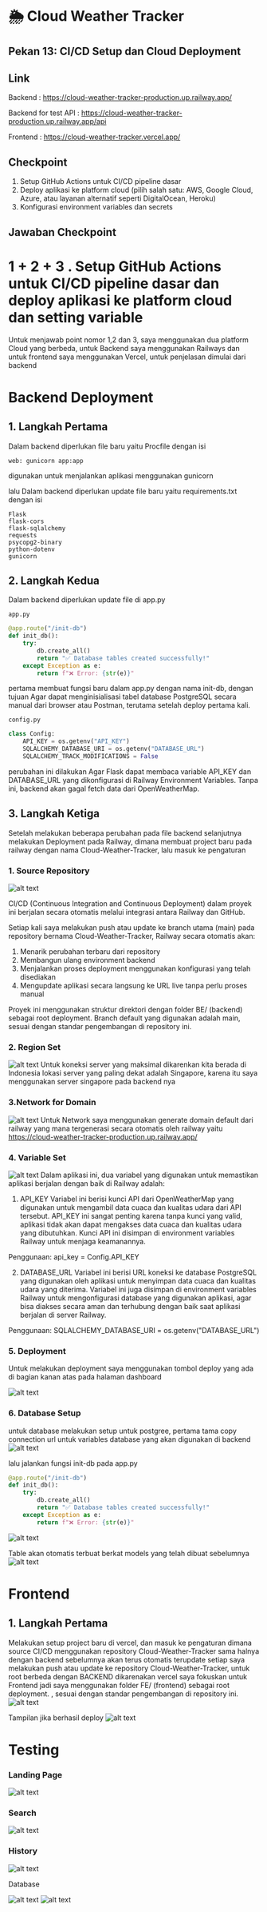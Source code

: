# 🌦️ Cloud Weather Tracker
## Pekan 13: CI/CD Setup dan Cloud Deployment

## Link 
Backend : https://cloud-weather-tracker-production.up.railway.app/ 

Backend for test API : https://cloud-weather-tracker-production.up.railway.app/api

Frontend : https://cloud-weather-tracker.vercel.app/

## Checkpoint 
1. Setup GitHub Actions untuk CI/CD pipeline dasar
2. Deploy aplikasi ke platform cloud (pilih salah satu: AWS, Google Cloud, Azure, atau layanan alternatif seperti DigitalOcean, Heroku)
3. Konfigurasi environment variables dan secrets

## Jawaban Checkpoint

# 1 + 2 + 3 . Setup GitHub Actions untuk CI/CD pipeline dasar dan deploy aplikasi ke platform cloud dan setting variable

Untuk menjawab point nomor 1,2 dan 3, saya menggunakan dua platform Cloud yang berbeda, untuk Backend saya menggunakan Railways dan untuk frontend saya menggunakan Vercel, untuk penjelasan dimulai dari backend

# Backend Deployment
## 1. Langkah Pertama
Dalam backend diperlukan file baru yaitu Procfile dengan isi 
```
web: gunicorn app:app
```
digunakan untuk menjalankan aplikasi menggunakan gunicorn

lalu Dalam backend diperlukan update file baru yaitu requirements.txt dengan isi 
```
Flask
flask-cors
flask-sqlalchemy
requests
psycopg2-binary
python-dotenv
gunicorn
```

## 2. Langkah Kedua
Dalam backend diperlukan update file di app.py 

`app.py`
```python
@app.route("/init-db")
def init_db():
    try:
        db.create_all()
        return "✅ Database tables created successfully!"
    except Exception as e:
        return f"❌ Error: {str(e)}"
```

pertama membuat fungsi baru dalam app.py dengan nama init-db, dengan tujuan Agar dapat menginisialisasi tabel database PostgreSQL secara manual dari browser atau Postman, terutama setelah deploy pertama kali. 

`config.py`
```python
class Config:
    API_KEY = os.getenv("API_KEY")
    SQLALCHEMY_DATABASE_URI = os.getenv("DATABASE_URL")
    SQLALCHEMY_TRACK_MODIFICATIONS = False
```

perubahan ini dilakukan Agar Flask dapat membaca variable API_KEY dan DATABASE_URL yang dikonfigurasi di Railway Environment Variables. Tanpa ini, backend akan gagal fetch data dari OpenWeatherMap.

## 3. Langkah Ketiga
Setelah melakukan beberapa perubahan pada file backend selanjutnya melakukan Deployment pada Railway, dimana membuat project baru pada railway dengan nama Cloud-Weather-Tracker, lalu masuk ke pengaturan

### 1. Source Repository
![alt text](Images/13_1.png)

CI/CD (Continuous Integration and Continuous Deployment) dalam proyek ini berjalan secara otomatis melalui integrasi antara Railway dan GitHub.

Setiap kali saya melakukan push atau update ke branch utama (main) pada repository bernama Cloud-Weather-Tracker, Railway secara otomatis akan:
  1. Menarik perubahan terbaru dari repository
  2. Membangun ulang environment backend
  3. Menjalankan proses deployment menggunakan konfigurasi yang telah disediakan
  4. Mengupdate aplikasi secara langsung ke URL live tanpa perlu proses manual

Proyek ini menggunakan struktur direktori dengan folder BE/ (backend) sebagai root deployment. Branch default yang digunakan adalah main, sesuai dengan standar pengembangan di repository ini.

### 2. Region Set
![alt text](Images/13_2.png)
Untuk koneksi server yang maksimal dikarenkan kita berada di Indonesia lokasi server yang paling dekat adalah Singapore, karena itu saya menggunakan server singapore pada backend nya

### 3.Network for Domain
![alt text](Images/13_3.png)
Untuk Network saya menggunakan generate domain default dari railway yang mana tergenerasi secara otomatis oleh railway yaitu 
https://cloud-weather-tracker-production.up.railway.app/

### 4. Variable Set
![alt text](Images/13_5.png)
Dalam aplikasi ini, dua variabel yang digunakan untuk memastikan aplikasi berjalan dengan baik di Railway adalah: 
1. API_KEY
Variabel ini berisi kunci API dari OpenWeatherMap yang digunakan untuk mengambil data cuaca dan kualitas udara dari API tersebut. API_KEY ini sangat penting karena tanpa kunci yang valid, aplikasi tidak akan dapat mengakses data cuaca dan kualitas udara yang dibutuhkan. Kunci API ini disimpan di environment variables Railway untuk menjaga keamanannya.

Penggunaan:
api_key = Config.API_KEY

2. DATABASE_URL
Variabel ini berisi URL koneksi ke database PostgreSQL yang digunakan oleh aplikasi untuk menyimpan data cuaca dan kualitas udara yang diterima. Variabel ini juga disimpan di environment variables Railway untuk mengonfigurasi database yang digunakan aplikasi, agar bisa diakses secara aman dan terhubung dengan baik saat aplikasi berjalan di server Railway.

Penggunaan:
SQLALCHEMY_DATABASE_URI = os.getenv("DATABASE_URL")

### 5. Deployment
Untuk melakukan deployment saya menggunakan tombol deploy yang ada di bagian kanan atas pada halaman dashboard

![alt text](Images/13_6.png)

### 6. Database Setup
untuk database melakukan setup untuk postgree, pertama tama copy connection url untuk variables database yang akan digunakan di backend 
![alt text](Images/13_7.png)

lalu jalankan fungsi init-db pada app.py
```python
@app.route("/init-db")
def init_db():
    try:
        db.create_all()
        return "✅ Database tables created successfully!"
    except Exception as e:
        return f"❌ Error: {str(e)}"
```
![alt text](Images/13_8.png)

Table akan otomatis terbuat berkat models yang telah dibuat sebelumnya
![alt text](Images/13_9.png)


# Frontend

## 1. Langkah Pertama

Melakukan setup project baru di vercel, dan masuk ke pengaturan
dimana source CI/CD menggunakan repository Cloud-Weather-Tracker sama halnya dengan backend sebelumnya akan terus otomatis terupdate setiap saya melakukan push atau update ke repository Cloud-Weather-Tracker, untuk root berbeda dengan BACKEND dikarenakan vercel saya fokuskan untuk Frontend jadi saya menggunakan folder FE/ (frontend) sebagai root deployment. , sesuai dengan standar pengembangan di repository ini.
![alt text](Images/13_10.png)

Tampilan jika berhasil deploy
![alt text](Images/13_11.png)

# Testing 

### Landing Page
![alt text](Images/13_12.png)

### Search 
![alt text](Images/13_13.png)

### History
![alt text](Images/13_14.png)

Database

![alt text](Images/13_15.png)
![alt text](Images/13_16.png)

